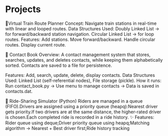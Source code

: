 # Projects
🚆Virtual Train Route Planner
Concept: Navigate train stations in real-time with linear and looped routes.
Data Structures Used:
Doubly Linked List → for forward/backward station navigation.
Circular Linked List → for loop routes.
Features:
Add stations.
Move forward/backward.
Handle circular routes.
Display current route.


📒 Contact Book
Overview:
A contact management system that stores, searches, updates, and deletes contacts, while keeping them alphabetically sorted.
Contacts are saved to a file for persistence.

Features: Add, search, update, delete, display contacts.
Data Structures Used: Linked List (self-referential nodes), File storage (pickle).
How it runs: Run contact_book.py → Use menu to manage contacts → Data is saved in contacts.dat.



🚖 Ride-Sharing Simulator (Python)
Riders are managed in a queue (FIFO).Drivers are assigned using a priority queue (heapq):Nearest driver gets priority.If two drivers are at the same distance, the higher-rated driver is chosen.Each completed ride is recorded in a ride history.
✨ Features:
 Rider queue using deque;Driver priority queue using heapq;Matching algorithm → Nearest + Best driver first;Ride history tracking

